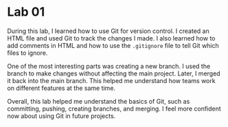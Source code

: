 # Lab 01

During this lab, I learned how to use Git for version control. I created an HTML file and used Git to track the changes I made. I also learned how to add comments in HTML and how to use the `.gitignore` file to tell Git which files to ignore.

One of the most interesting parts was creating a new branch. I used the branch to make changes without affecting the main project. Later, I merged it back into the main branch. This helped me understand how teams work on different features at the same time.

Overall, this lab helped me understand the basics of Git, such as committing, pushing, creating branches, and merging. I feel more confident now about using Git in future projects.
